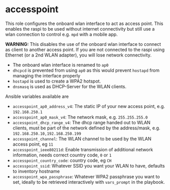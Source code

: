 # accesspoint

This role configures the onboard wlan interface to act as access point. This enables the raspi to be used without internet connectivity but still use a wlan connection to control e.g. `mpd` with a mobile app. 

**WARNING:** This disables the use of the onboard wlan interface to connect as client to another access point. If you are not connected to the raspi using Ethernet (or a 2nd WLAN adapter), you will lose network connectivity.

* The onboard wlan interface is renamed to `ap0`
* `dhcpcd` is prevented from using `ap0` as this would prevent `hostapd` from managing the interface properly
* `hostapd` is used to create a WPA2 hotspot.
* `dnsmasq` is used as DHCP-Server for the WLAN clients.

Ansible variables available are

* `accesspoint_ap0_address_v4`: The static IP of your new access point, e.g. `192.168.250.1`
* `accesspoint_ap0_mask_v4`: The network mask, e.g. `255.255.255.0`
* `accesspoint_dhcp_range_v4`: The dhcp range handed out to WLAN clients, must be part of the network defined by the address/mask, e.g. `192.168.250.10,192.168.250.199`
* `accesspoint_channel`: The WLAN channel to be used by the WLAN access point, eg `11`
* `accesspoint_ieee80211d`: Enable transmission of additional network information, needs correct country code, `0` or `1`
* `accesspoint_country_code`: country code, eg `CH`
* `accesspoint_ssid`: Whatever SSID you want your WLAN to have, defaults to inventory hostname
* `accesspoint_wpa_passphrase`: Whatever WPA2 passphrase you want to set, ideally to be retrieved interactively with `vars_prompt` in the playbook.

